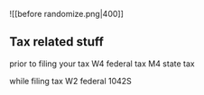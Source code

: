 ![[before randomize.png|400]]


## Tax related stuff
prior to filing your tax
W4 federal tax
M4 state tax

while filing tax
W2 federal 
1042S

